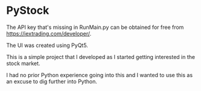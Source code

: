 # PyStock

The API key that's missing in RunMain.py can be obtained for free from https://iextrading.com/developer/.

The UI was created using PyQt5.

This is a simple project that I developed as I started getting interested in the stock market.

I had no prior Python experience going into this and I wanted to use this as an excuse to dig 
further into Python.






